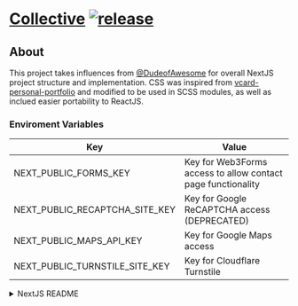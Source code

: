 # [Collective](https://powell.place) [![release](https://img.shields.io/endpoint?url=https://cloudflare-pages-badges.boog.workers.dev/?projectName=collective)](https://dash.cloudflare.com/79ed6309f43a7d4e15773c743936ae11/pages/view/collective)

## About

This project takes influences from [@DudeofAwesome](https://github.com/dudeofawesome/resume) for overall NextJS project structure and implementation. CSS was inspired from [vcard-personal-portfolio](https://github.com/codewithsadee/vcard-personal-portfolio) and modified to be used in SCSS modules, as well as inclued easier portability to ReactJS.

### Enviroment Variables

| Key                            | Value                                                        |
| ------------------------------ | ------------------------------------------------------------ |
| NEXT_PUBLIC_FORMS_KEY          | Key for Web3Forms access to allow contact page functionality |
| NEXT_PUBLIC_RECAPTCHA_SITE_KEY | Key for Google ReCAPTCHA access   (DEPRECATED)               |
| NEXT_PUBLIC_MAPS_API_KEY       | Key for Google Maps access                                   |
| NEXT_PUBLIC_TURNSTILE_SITE_KEY | Key for Cloudflare Turnstile

<details>
  <summary>NextJS README</summary>

This is a [Next.js](https://nextjs.org/) project bootstrapped with [`create-next-app`](https://github.com/vercel/next.js/tree/canary/packages/create-next-app).

## Getting Started

First, run the development server:

```bash
npm run dev
# or
yarn dev
```

Open [http://localhost:3000](http://localhost:3000) with your browser to see the result.

You can start editing the page by modifying `pages/index.tsx`. The page auto-updates as you edit the file.

[API routes](https://nextjs.org/docs/api-routes/introduction) can be accessed on [http://localhost:3000/api/hello](http://localhost:3000/api/hello). This endpoint can be edited in `pages/api/hello.ts`.

The `pages/api` directory is mapped to `/api/*`. Files in this directory are treated as [API routes](https://nextjs.org/docs/api-routes/introduction) instead of React pages.

## Learn More

To learn more about Next.js, take a look at the following resources:

- [Next.js Documentation](https://nextjs.org/docs) - learn about Next.js features and API.
- [Learn Next.js](https://nextjs.org/learn) - an interactive Next.js tutorial.

You can check out [the Next.js GitHub repository](https://github.com/vercel/next.js/) - your feedback and contributions are welcome!

## Deploy on Vercel

The easiest way to deploy your Next.js app is to use the [Vercel Platform](https://vercel.com/new?utm_medium=default-template&filter=next.js&utm_source=create-next-app&utm_campaign=create-next-app-readme) from the creators of Next.js.

Check out our [Next.js deployment documentation](https://nextjs.org/docs/deployment) for more details.
</details>
